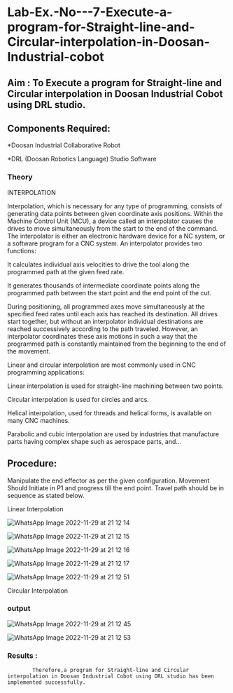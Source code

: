 # Lab-Ex.-No---7-Execute-a-program-for-Straight-line-and-Circular-interpolation-in-Doosan-Industrial-cobot
## Aim : To Execute a program for Straight-line and Circular interpolation in Doosan Industrial Cobot using DRL studio.

## Components Required:

*Doosan Industrial Collaborative Robot

*DRL (Doosan Robotics Language) Studio Software

### Theory 
INTERPOLATION

Interpolation, which is necessary for any type of programming, consists of generating data points between given coordinate axis positions. Within the Machine Control Unit (MCU), a device called an interpolator causes the drives to move simultaneously from the start to the end of the command. The interpolator is either an electronic hardware device for a NC system, or a software program for a CNC system. An interpolator provides two functions:

It calculates individual axis velocities to drive the tool along the programmed path at the given feed rate.

It generates thousands of intermediate coordinate points along the programmed path between the start point and the end point of the cut.

During positioning, all programmed axes move simultaneously at the specified feed rates until each axis has reached its destination. All drives start together, but without an interpolator individual destinations are reached successively according to the path traveled. However, an interpolator coordinates these axis motions in such a way that the programmed path is constantly maintained from the beginning to the end of the movement.

Linear and circular interpolation are most commonly used in CNC programming applications:

Linear interpolation is used for straight-line machining between two points.

Circular interpolation is used for circles and arcs.

Helical interpolation, used for threads and helical forms, is available on many CNC machines.

Parabolic and cubic interpolation are used by industries that manufacture parts having complex shape such as aerospace parts, and...

## Procedure:

Manipulate the end effector as per the given configuration. Movement Should Initiate in P1 and progress till the end point. Travel path should be in sequence as stated below.

Linear Interpolation


![WhatsApp Image 2022-11-29 at 21 12 14](https://user-images.githubusercontent.com/86832944/204812627-009baa25-62e5-46d8-be78-c0e356e767e3.jpg)

![WhatsApp Image 2022-11-29 at 21 12 15](https://user-images.githubusercontent.com/86832944/204813491-aa4c3207-d170-41f9-8894-13670292386d.jpg)

![WhatsApp Image 2022-11-29 at 21 12 16](https://user-images.githubusercontent.com/86832944/204813560-3a1901af-43ee-4256-bec5-0534e31886e1.jpg)

![WhatsApp Image 2022-11-29 at 21 12 17](https://user-images.githubusercontent.com/86832944/204813617-3f86fbd9-35b7-41ae-86fc-9d021a5acbab.jpg)

![WhatsApp Image 2022-11-29 at 21 12 51](https://user-images.githubusercontent.com/86832944/204814360-2c5f53d3-ded6-4ccb-acd4-aed89805f580.jpg)




Circular Interpolation

### output

![WhatsApp Image 2022-11-29 at 21 12 45](https://user-images.githubusercontent.com/86832944/204814551-a1da7c86-cf62-4a66-ae2c-b589a5d97721.jpg)

![WhatsApp Image 2022-11-29 at 21 12 53](https://user-images.githubusercontent.com/86832944/204814637-5bd49545-d464-4d1a-bb32-d6c1b1601b2e.jpg)



### Results :
            Therefore,a program for Straight-line and Circular interpolation in Doosan Industrial Cobot using DRL studio has been implemented successfully.




 
